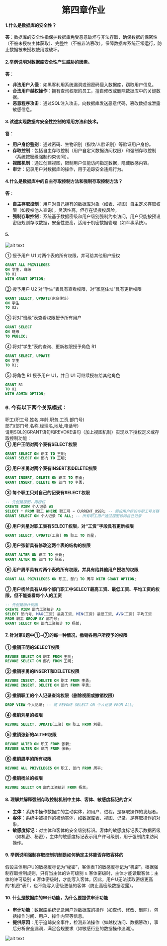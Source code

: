 <center>

# 第四章作业

</center>


#### 1.什么是数据库的安全性？  
   **答**：数据库的安全性指保护数据库免受恶意破坏与非法存取，确保数据的保密性（不被未授权主体获取）、完整性（不被非法篡改），保障数据库系统正常运行，防止数据被未授权使用或破坏。  

#### 2.举例说明对数据库安全性产生威胁的因素。  
   **答**：  
   - **非法用户入侵**：如黑客利用系统漏洞或弱密码侵入数据库，窃取用户信息。  
   - **合法用户越权操作**：拥有查询权限的员工，擅自修改或删除数据库中的关键数据。  
   - **恶意程序攻击**：通过SQL注入攻击，向数据库发送恶意代码，篡改数据或泄露敏感信息。  

#### 3.试述实现数据库安全性控制的常用方法和技术。  
   **答**：  
   - **用户身份鉴别**：通过密码、生物识别（指纹/人脸识别）等验证用户身份。  
   - **存取控制**：包括自主存取控制（用户自定义数据访问权限）和强制存取控制（系统按密级强制约束访问）。  
   - **视图机制**：通过创建视图，限制用户仅能访问指定数据，隐藏敏感内容。  
   - **审计**：记录用户对数据库的操作，用于追踪安全违规行为。  

#### 4.什么是数据库中的自主存取控制方法和强制存取控制方法？  
   **答**：  
   - **自主存取控制**：用户对自己拥有的数据库对象（如表、视图）自主定义存取权限（如授权他人查询），灵活性高，但存在误授权风险。  
   - **强制存取控制**：系统基于数据密级和用户级别强制约束访问，用户只能按预设密级规则存取数据，安全性更高，适用于机密数据管理（如军事系统）。

#### 5.
![alt text](image-2.png)

① 授予用户 U1 对两个表的所有权限，并可给其他用户授权  
```sql  
GRANT ALL PRIVILEGES  
ON 学生, 班级  
TO U1  
WITH GRANT OPTION;  
```    

② 授予用户 U2 对“学生”表具有查看权限，对“家庭住址”具有更新权限  
```sql  
GRANT SELECT, UPDATE(家庭住址)  
ON 学生  
TO U2;  
```  
③ 将对“班级”表查看权限授予所有用户  
```sql  
GRANT SELECT  
ON 班级  
TO PUBLIC;  
```  

④ 将对“学生”表的查询、更新权限授予角色 R1  
```sql  
GRANT SELECT, UPDATE  
ON 学生  
TO R1;  
```  
⑤ 将角色 R1 授予用户 U1，并且 U1 可继续授权给其他角色  
```sql  
GRANT R1  
TO U1  
WITH ADMIN OPTION;  
```  





### 6. 今有以下两个关系模式：  
职工(职工号,姓名,年龄,职务,工资,部门号)  
部门(部门号,名称,经理名,地址,电话号)  
请用SQL的GRANT语句和REVOKE语句（加上视图机制）实现以下授权定义或存取控制功能：  
**① 用户王明对两个表有SELECT权限**  
```sql  
GRANT SELECT ON 职工 TO 王明;  
GRANT SELECT ON 部门 TO 王明;  
```  
**② 用户李勇对两个表有INSERT和DELETE权限**  
```sql  
GRANT INSERT, DELETE ON 职工 TO 李勇;  
GRANT INSERT, DELETE ON 部门 TO 李勇;  
```  
**③ 每个职工只对自己的记录有SELECT权限**  
```sql  
-- 先创建视图，再授权  
CREATE VIEW 个人记录 AS  
SELECT * FROM 职工 WHERE 职工号 = CURRENT_USER; -- 假设用户标识与职工号关联  
GRANT SELECT ON 个人记录 TO ALL; -- 所有职工用户通过视图访问自己记录  
```  
**④ 用户刘星对职工表有SELECT权限，对“工资”字段具有更新权限**  
```sql  
GRANT SELECT, UPDATE(工资) ON 职工 TO 刘星;  
```  

**⑤ 用户张新具有修改这两个表的结构的权限**  
```sql  
GRANT ALTER ON 职工 TO 张新;  
GRANT ALTER ON 部门 TO 张新;  
```  

**⑥ 用户周平具有对两个表的所有权限，并具有给其他用户授权的权限**  
```sql  
GRANT ALL PRIVILEGES ON 职工, 部门 TO 周平 WITH GRANT OPTION;  
```  

**⑦ 用户杨兰具有从每个部门职工中SELECT最高工资、最低工资、平均工资的权限，但不能查看每个人的工资**  
```sql  
-- 先创建统计视图  
CREATE VIEW 部门工资统计 AS  
SELECT 部门号, MAX(工资) 最高工资, MIN(工资) 最低工资, AVG(工资) 平均工资  
FROM 职工 GROUP BY 部门号;  
GRANT SELECT ON 部门工资统计 TO 杨兰;  
```  

#### 7. 针对第6题中①~⑦的每一种情况，撤销各用户所授予的权限  
**① 撤销王明的SELECT权限**  
```sql  
REVOKE SELECT ON 职工 FROM 王明;  
REVOKE SELECT ON 部门 FROM 王明;  
```  
**② 撤销李勇的INSERT和DELETE权限**  
```sql  
REVOKE INSERT, DELETE ON 职工 FROM 李勇;  
REVOKE INSERT, DELETE ON 部门 FROM 李勇;  
```  
**③ 撤销职工的个人记录查询权限（删除视图或撤销权限）**  
```sql  
DROP VIEW 个人记录; -- 或 REVOKE SELECT ON 个人记录 FROM ALL;  
```  
**④ 撤销刘星的权限**  
```sql  
REVOKE SELECT, UPDATE(工资) ON 职工 FROM 刘星;  
```  
**⑤ 撤销张新的ALTER权限**  
```sql  
REVOKE ALTER ON 职工 FROM 张新;  
REVOKE ALTER ON 部门 FROM 张新;  
```  
**⑥ 撤销周平的所有权限**  
```sql  
REVOKE ALL PRIVILEGES ON 职工, 部门 FROM 周平;  
```  
**⑦ 撤销杨兰的权限**  
```sql  
REVOKE SELECT ON 部门工资统计 FROM 杨兰;  
```  

#### 8. 理解并解释强制存取控制机制中主体、客体、敏感度标记的含义  
- **主体**：系统中操作数据库的主动实体，如用户、进程，是存取操作的发起者。  
- **客体**：系统中被操作的被动实体，如数据库表、视图、记录，是存取操作的对象。  
- **敏感度标记**：对主体和客体的安全级别标识。客体的敏感度标记表示数据密级（如机密、秘密），主体的敏感度标记表示用户许可级别，用于强制约束访问操作。  

#### 9. 举例说明强制存取控制机制是如何确定主体能否存取客体的  
假设主体用户U的敏感度标记为“秘密”，客体表T的敏感度标记为“机密”。根据强制存取控制规则，只有当主体的许可级别 ≥ 客体密级时，主体才能读取客体；主体的许可级别 ≤ 客体密级时，才能写入客体。因此，用户U无法读取密级更高的“机密”表T，也不能写入密级更低的客体（防止高密级数据泄露）。  

#### 10. 什么是数据库的审计功能，为什么要提供审计功能  
- **审计功能**：数据库系统记录用户对数据库的操作（如查询、修改、删除），包括操作时间、用户、操作内容等信息。  
- **提供原因**：用于追踪安全事件，检测非法操作（如越权访问、数据篡改），事后分析安全漏洞，满足合规要求（如敏感行业的数据操作追溯）。

![alt text](e8d7609dcfd4a3605f3ed20084bd533.jpg)